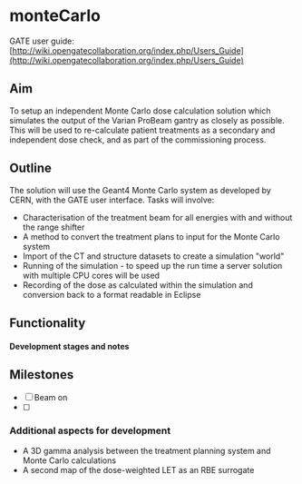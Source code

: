 # monteCarlo

GATE user guide:  [http://wiki.opengatecollaboration.org/index.php/Users_Guide](http://wiki.opengatecollaboration.org/index.php/Users_Guide)

## Aim

To setup an independent Monte Carlo dose calculation solution which simulates the output of the Varian ProBeam gantry as closely as possible. This will be used to re-calculate patient treatments as a secondary and independent dose check, and as part of the commissioning process.

## Outline

The solution will use the Geant4 Monte Carlo system as developed by CERN, with the GATE user interface.
Tasks will involve:

 - Characterisation of the treatment beam for all energies with and without the range shifter
 - A method to convert the treatment plans to input for the Monte Carlo system
 - Import of the CT and structure datasets to create a simulation "world"
 - Running of the simulation - to speed up the run time a server solution with multiple CPU cores will be used
 - Recording of the dose as calculated within the simulation and conversion back to a format readable in Eclipse

## Functionality



#### Development stages and notes


## Milestones

 - [ ] Beam on
 - [ ]

### Additional aspects for development

 - A 3D gamma analysis between the treatment planning system and Monte Carlo calculations
 - A second map of the dose-weighted LET as an RBE surrogate
